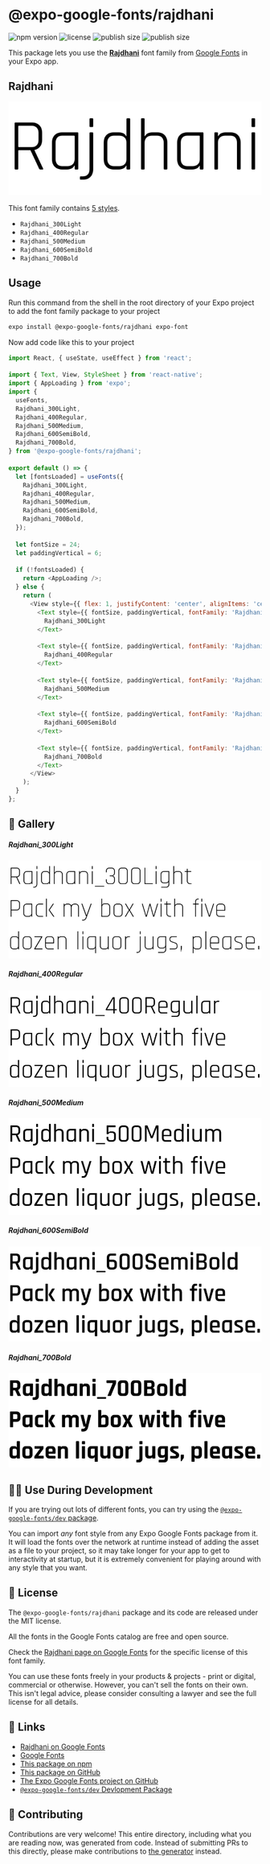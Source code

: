 # @expo-google-fonts/rajdhani

![npm version](https://flat.badgen.net/npm/v/@expo-google-fonts/rajdhani)
![license](https://flat.badgen.net/github/license/expo/google-fonts)
![publish size](https://flat.badgen.net/packagephobia/install/@expo-google-fonts/rajdhani)
![publish size](https://flat.badgen.net/packagephobia/publish/@expo-google-fonts/rajdhani)

This package lets you use the [**Rajdhani**](https://fonts.google.com/specimen/Rajdhani) font family from [Google Fonts](https://fonts.google.com/) in your Expo app.

## Rajdhani

![Rajdhani](./font-family.png)

This font family contains [5 styles](#-gallery).

- `Rajdhani_300Light`
- `Rajdhani_400Regular`
- `Rajdhani_500Medium`
- `Rajdhani_600SemiBold`
- `Rajdhani_700Bold`

## Usage

Run this command from the shell in the root directory of your Expo project to add the font family package to your project
```sh
expo install @expo-google-fonts/rajdhani expo-font
```

Now add code like this to your project
```js
import React, { useState, useEffect } from 'react';

import { Text, View, StyleSheet } from 'react-native';
import { AppLoading } from 'expo';
import {
  useFonts,
  Rajdhani_300Light,
  Rajdhani_400Regular,
  Rajdhani_500Medium,
  Rajdhani_600SemiBold,
  Rajdhani_700Bold,
} from '@expo-google-fonts/rajdhani';

export default () => {
  let [fontsLoaded] = useFonts({
    Rajdhani_300Light,
    Rajdhani_400Regular,
    Rajdhani_500Medium,
    Rajdhani_600SemiBold,
    Rajdhani_700Bold,
  });

  let fontSize = 24;
  let paddingVertical = 6;

  if (!fontsLoaded) {
    return <AppLoading />;
  } else {
    return (
      <View style={{ flex: 1, justifyContent: 'center', alignItems: 'center' }}>
        <Text style={{ fontSize, paddingVertical, fontFamily: 'Rajdhani_300Light' }}>
          Rajdhani_300Light
        </Text>

        <Text style={{ fontSize, paddingVertical, fontFamily: 'Rajdhani_400Regular' }}>
          Rajdhani_400Regular
        </Text>

        <Text style={{ fontSize, paddingVertical, fontFamily: 'Rajdhani_500Medium' }}>
          Rajdhani_500Medium
        </Text>

        <Text style={{ fontSize, paddingVertical, fontFamily: 'Rajdhani_600SemiBold' }}>
          Rajdhani_600SemiBold
        </Text>

        <Text style={{ fontSize, paddingVertical, fontFamily: 'Rajdhani_700Bold' }}>
          Rajdhani_700Bold
        </Text>
      </View>
    );
  }
};

```

## 🔡 Gallery

##### Rajdhani_300Light
![Rajdhani_300Light](./Rajdhani_300Light.ttf.png)

##### Rajdhani_400Regular
![Rajdhani_400Regular](./Rajdhani_400Regular.ttf.png)

##### Rajdhani_500Medium
![Rajdhani_500Medium](./Rajdhani_500Medium.ttf.png)

##### Rajdhani_600SemiBold
![Rajdhani_600SemiBold](./Rajdhani_600SemiBold.ttf.png)

##### Rajdhani_700Bold
![Rajdhani_700Bold](./Rajdhani_700Bold.ttf.png)


## 👩‍💻 Use During Development

If you are trying out lots of different fonts, you can try using the [`@expo-google-fonts/dev` package](https://github.com/expo/google-fonts/tree/master/font-packages/dev#readme).

You can import *any* font style from any Expo Google Fonts package from it. It will load the fonts
over the network at runtime instead of adding the asset as a file to your project, so it may take longer
for your app to get to interactivity at startup, but it is extremely convenient
for playing around with any style that you want.

## 📖 License

The `@expo-google-fonts/rajdhani` package and its code are released under the MIT license.

All the fonts in the Google Fonts catalog are free and open source.

Check the [Rajdhani page on Google Fonts](https://fonts.google.com/specimen/Rajdhani) for the specific license of this font family.

You can use these fonts freely in your products & projects - print or digital, commercial or otherwise. However, you can't sell the fonts on their own. This isn't legal advice, please consider consulting a lawyer and see the full license for all details.

## 🔗 Links

- [Rajdhani on Google Fonts](https://fonts.google.com/specimen/Rajdhani)
- [Google Fonts](https://fonts.google.com/)
- [This package on npm](https://www.npmjs.com/package/@expo-google-fonts/rajdhani)
- [This package on GitHub](https://github.com/expo/google-fonts/tree/master/font-packages/rajdhani)
- [The Expo Google Fonts project on GitHub](https://github.com/expo/google-fonts)
- [`@expo-google-fonts/dev` Devlopment Package](https://github.com/expo/google-fonts/tree/master/font-packages/dev)

## 🤝 Contributing

Contributions are very welcome! This entire directory, including what you are reading now, was generated from code. Instead of submitting PRs to this directly, please make contributions to [the generator](https://github.com/expo/google-fonts/tree/master/packages/generator) instead.
